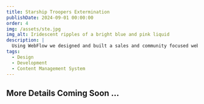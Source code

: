 ```yaml
---
title: Starship Troopers Extermination
publishDate: 2024-09-01 00:00:00
order: 4
img: /assets/ste.jpg
img_alt: Iridescent ripples of a bright blue and pink liquid
description: |
  Using WebFlow we designed and built a sales and community focused website for promoting the game Starship Troopers Extermination
tags:
  - Design
  - Development
  - Content Management System
---
```


## More Details Coming Soon ...

